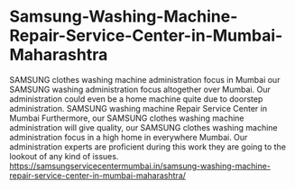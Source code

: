 # Samsung-Washing-Machine-Repair-Service-Center-in-Mumbai-Maharashtra
SAMSUNG clothes washing machine administration focus in Mumbai our SAMSUNG washing administration focus altogether over Mumbai. Our administration could even be a home machine quite due to doorstep administration. SAMSUNG washing machine Repair Service Center in Mumbai Furthermore, our SAMSUNG clothes washing machine administration will give quality, our SAMSUNG clothes washing machine administration focus in a high home in everywhere Mumbai. Our administration experts are proficient during this work they are going to the lookout of any kind of issues. https://samsungservicecentermumbai.in/samsung-washing-machine-repair-service-center-in-mumbai-maharashtra/
